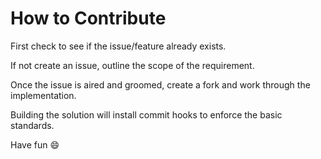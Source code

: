 ﻿# How to Contribute

First check to see if the issue/feature already exists.

If not create an issue, outline the scope of the requirement.

Once the issue is aired and groomed, create a fork and work through the implementation.

Building the solution will install commit hooks to enforce the basic standards.

Have fun :smile:
